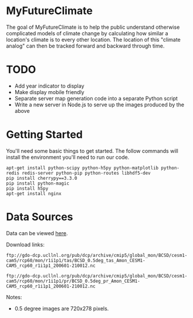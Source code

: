 MyFutureClimate
===============

The goal of MyFutureClimate is to help the public understand otherwise
complicated models of climate change by calculating how similar a location's
climate is to every other location. The location of this "climate analog" can
then be tracked forward and backward through time.


TODO
===============
 * Add year indicator to display
 * Make display mobile friendly
 * Separate server map generation code into a separate Python script
 * Write a new server in Node.js to serve up the images produced by the above


Getting Started
===============

You'll need some basic things to get started. The follow commands will install
the environment you'll need to run our code.

    apt-get install python-scipy python-h5py python-matplotlib python-redis redis-server python-pip python-routes libhdf5-dev
    pip install cherrypy==3.3.0
    pip install python-magic
    pip install h5py
    apt-get install nginx


Data Sources
============

Data can be viewed [here](ftp://gdo-dcp.ucllnl.org/pub/dcp/archive/cmip5/global_mon/).

Download links:

    ftp://gdo-dcp.ucllnl.org/pub/dcp/archive/cmip5/global_mon/BCSD/cesm1-cam5/rcp60/mon/r1i1p1/tas/BCSD_0.5deg_tas_Amon_CESM1-CAM5_rcp60_r1i1p1_200601-210012.nc

    ftp://gdo-dcp.ucllnl.org/pub/dcp/archive/cmip5/global_mon/BCSD/cesm1-cam5/rcp60/mon/r1i1p1/pr/BCSD_0.5deg_pr_Amon_CESM1-CAM5_rcp60_r1i1p1_200601-210012.nc
Notes:
 * 0.5 degree images are 720x278 pixels.